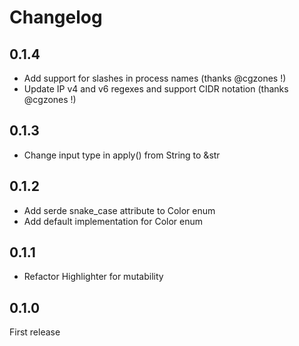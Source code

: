 # Changelog

## 0.1.4

- Add support for slashes in process names (thanks @cgzones !)
- Update IP v4 and v6 regexes and support CIDR notation (thanks @cgzones !)

## 0.1.3

- Change input type in apply() from String to &str

## 0.1.2

- Add serde snake_case attribute to Color enum
- Add default implementation for Color enum

## 0.1.1

- Refactor Highlighter for mutability

## 0.1.0

First release

